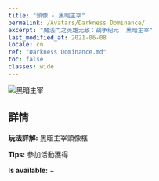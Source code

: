 ```yaml
---
title: "頭像 - 黑暗主宰"
permalink: /Avatars/Darkness Dominance/
excerpt: "魔法门之英雄无敌：战争纪元  黑暗主宰"
last_modified_at: 2021-06-08
locale: cn
ref: "Darkness Dominance.md"
toc: false
classes: wide
---
```

 ![黑暗主宰](/images/a/avatarFrame_34.png)

## 詳情

 **玩法詳解:** 黑暗主宰頭像框 

 **Tips:** 參加活動獲得 

 **Is available:**  + 

